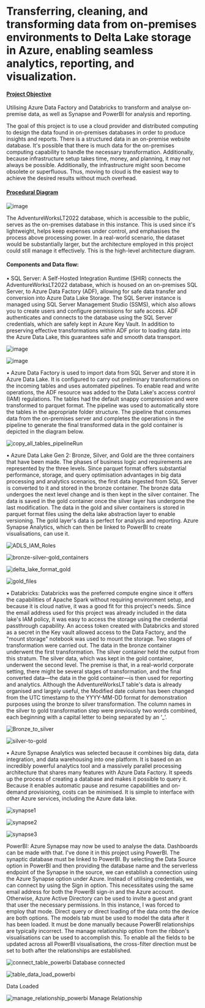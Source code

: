 # Transferring, cleaning, and transforming data from on-premises environments to Delta Lake storage in Azure, enabling seamless analytics, reporting, and visualization.

#### <ins>Project Objective</ins>
Utilising Azure Data Factory and Databricks to transform and analyse on-premise data, as well as Synapse and PowerBI for analysis and reporting.

The goal of this project is to use a cloud provider and distributed computing to design the data found in on-premises databases in order to produce insights and reports. There is a structured data in an on-premise website database. It's possible that there is much data for the on-premises computing capability to handle the necessary transformation. Additionally, because infrastructure setup takes time, money, and planning, it may not always be possible. Additionally, the infrastructure might soon become obsolete or superfluous. Thus, moving to cloud is the easiest way to achieve the desired results without much overhead.

#### <ins>Procedural Diagram</ins>
![image](https://github.com/DataCounsel/Azure-Data-Engineering/assets/71335870/4193068d-e8f4-4396-9893-ac4283373ab2)

The AdventureWorksLT2022 database, which is accessible to the public, serves as the on-premises database in this instance. This is used since it's lightweight, helps keep expenses under control, and emphasises the process above processing power. In a real-world scenario, the dataset would be substantially larger, but the architecture employed in this project could still manage it effectively. This is the high-level architecture diagram.


#### Components and Data flow:

•	SQL Server: A Self-Hosted Integration Runtime (SHIR) connects the AdventureWorksLT2022 database, which is housed on an on-premises SQL Server, to Azure Data Factory (ADF), allowing for safe data transfer and conversion into Azure Data Lake Storage. The SQL Server instance is managed using SQL Server Management Studio (SSMS), which also allows you to create users and configure permissions for safe access. ADF authenticates and connects to the database using the SQL Server credentials, which are safely kept in Azure Key Vault. In addition to preserving effective transformations within ADF prior to loading data into the Azure Data Lake, this guarantees safe and smooth data transport.


![image](https://github.com/DataCounsel/Azure-Data-Engineering/assets/71335870/1f0db421-328d-43d5-a5ef-42fdb02b0f05)

![image](https://github.com/DataCounsel/Azure-Data-Engineering/assets/71335870/aa45e31b-ee0c-40d9-b1da-fd5ca543de88)

•	Azure Data Factory is used to import data from SQL Server and store it in Azure Data Lake. It is configured to carry out preliminary transformations on the incoming tables and uses automated pipelines. To enable read and write operations, the ADF resource was added to the Data Lake's access control (IAM) regulations. The tables had the default snappy compression and were transformed to parquet format. The pipeline was used to automatically store the tables in the appropriate folder structure. The pipeline that consumes data from the on-premises server and completes the operations in the pipeline to generate the final transformed data in the gold container is depicted in the diagram below.


![copy_all_tables_pipelineRun](https://github.com/DataCounsel/Azure-Data-Engineering/assets/71335870/0e674a62-817c-4ee4-b26a-3abc0f8efa65)


•      Azure Data Lake Gen 2: Bronze, Silver, and Gold are the three containers that have been made. The phases of business logic and requirements are represented by the three levels. Since parquet format offers substantial performance, storage, and query optimisation advantages in big data processing and analytics scenarios, the first data ingested from SQL Server is converted to it and stored in the bronze container. The bronze data undergoes the next level change and is then kept in the silver container. The data is saved in the gold container once the silver layer has undergone the last modification. The data in the gold and silver containers is stored in parquet format files using the delta lake abstraction layer to enable versioning. The gold layer's data is perfect for analysis and reporting. Azure Synapse Analytics, which can then be linked to PowerBI to create visualisations, can use it.



![ADLS_IAM_Roles](https://github.com/DataCounsel/Azure-Data-Engineering/assets/71335870/98eb428b-95d8-4c41-af53-b3d460723f0f)

![bronze-silver-gold_containers](https://github.com/DataCounsel/Azure-Data-Engineering/assets/71335870/0c97afe5-f176-4797-8581-6ca5c7ef3470)

![delta_lake_format_gold](https://github.com/DataCounsel/Azure-Data-Engineering/assets/71335870/8af32197-7d36-47d2-bae3-5bd4d95ad8ce)

![gold_files](https://github.com/DataCounsel/Azure-Data-Engineering/assets/71335870/32008f97-614f-4880-ba1c-7a8c651054a7)

•	Databricks: Databricks was the preferred compute engine since it offers the capabilities of Apache Spark without requiring environment setup, and because it is cloud native, it was a good fit for this project's needs. Since the email address used for this project was already included in the data lake's IAM policy, it was easy to access the storage using the credential passthrough capability. An access token created with Databricks and stored as a secret in the Key vault allowed access to the Data Factory, and the "mount storage" notebook was used to mount the storage. Two stages of transformation were carried out. The data in the bronze container underwent the first transformation. The silver container held the output from this stratum. The silver data, which was kept in the gold container, underwent the second level. The premise is that, in a real-world corporate setting, there might be several stages of transformation, and the final converted data—the data in the gold container—is then used for reporting and analytics. Although the AdventureWorksLT table's data is already organised and largely useful, the Modified date column has been changed from the UTC timestamp to the YYYY-MM-DD format for demonstration purposes using the bronze to silver transformation. The column names in the silver to gold transformation step were previously two words combined, each beginning with a capital letter to being separated by an ‘_’.


![Bronze_to_silver](https://github.com/DataCounsel/Azure-Data-Engineering/assets/71335870/499a2584-aaa2-4f44-8135-4885b26825a4)


![silver-to-gold](https://github.com/DataCounsel/Azure-Data-Engineering/assets/71335870/9ce0517e-c12d-4877-a3b2-c770ec79ed1f)



•	Azure Synapse Analytics was selected because it combines big data, data integration, and data warehousing into one platform. It is based on an incredibly powerful analytics tool and a massively parallel processing architecture that shares many features with Azure Data Factory. It speeds up the process of creating a database and makes it possible to query it. Because it enables automatic pause and resume capabilities and on-demand provisioning, costs can be minimised. It is simple to interface with other Azure services, including the Azure data lake.


![synapse1](https://github.com/DataCounsel/Azure-Data-Engineering/assets/71335870/5c20a560-fb69-4f52-b522-2f1778be8336)

![synapse2](https://github.com/DataCounsel/Azure-Data-Engineering/assets/71335870/1e7c897e-9445-4797-a54a-63fa6056dc3a)

![synapse3](https://github.com/DataCounsel/Azure-Data-Engineering/assets/71335870/4a2fb43a-258f-4ee6-92a7-d64c9c53a053)


PowerBI: Azure Synapse may now be used to analyse the data. Dashboards can be made with that. I've done it in this project using PowerBI. The synaptic database must be linked to PowerBI. By selecting the Data Source option in PowerBI and then providing the database name and the serverless endpoint of the Synapse in the source, we can establish a connection using the Azure Synapse option under Azure. Instead of utilising credentials, we can connect by using the Sign in option. This necessitates using the same email address for both the PowerBI sign-in and the Azure account. Otherwise, Azure Active Directory can be used to invite a guest and grant that user the necessary permissions. In this instance, I was forced to employ that mode. Direct query or direct loading of the data onto the device are both options. The models tab must be used to model the data after it has been loaded. It must be done manually because PowerBI relationships are typically incorrect. The manage relationship option from the ribbon's visualisations can be used to accomplish this. To enable all the fields to be updated across all PowerBI visualisations, the cross-filter direction must be set to both after the relationships are established. 


![connect_table_powerbi](https://github.com/DataCounsel/Azure-Data-Engineering/assets/71335870/4a184896-eea1-4257-9342-b28fc57e45e4)
Database connected

![table_data_load_powerbi](https://github.com/DataCounsel/Azure-Data-Engineering/assets/71335870/16300aad-a37c-42f0-8852-f175e37b74db)

Data Loaded

![manage_relationship_powerbi](https://github.com/DataCounsel/Azure-Data-Engineering/assets/71335870/2d906536-9cc9-43e4-ac0e-3d24b1681a00)
Manage Relationship

